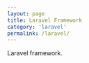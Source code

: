 ```yaml
---
layout: page
title: Laravel Framework
category: 'laravel'
permalink: /laravel/
---
```


Laravel framework.
